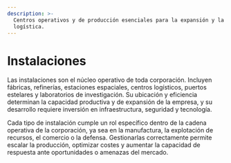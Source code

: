 ```yaml
---
description: >-
  Centros operativos y de producción esenciales para la expansión y la
  logística.
---
```


# Instalaciones

Las instalaciones son el núcleo operativo de toda corporación. Incluyen fábricas, refinerías, estaciones espaciales, centros logísticos, puertos estelares y laboratorios de investigación. Su ubicación y eficiencia determinan la capacidad productiva y de expansión de la empresa, y su desarrollo requiere inversión en infraestructura, seguridad y tecnología.

Cada tipo de instalación cumple un rol específico dentro de la cadena operativa de la corporación, ya sea en la manufactura, la explotación de recursos, el comercio o la defensa. Gestionarlas correctamente permite escalar la producción, optimizar costes y aumentar la capacidad de respuesta ante oportunidades o amenazas del mercado.